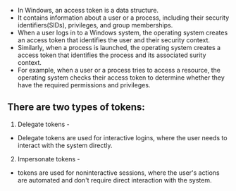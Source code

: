 - In Windows, an access token is a data structure.
- It contains information about a user or a process, including their security identifiers(SIDs), privileges, and group memberships.
- When a user logs in to a Windows system, the operating system creates an access token that identifies the user and their security context.
- Similarly, when a process is launched, the operating system creates a access token that identifies the process and its associated surity context.
- For example, when a user or a process tries to access a resource, the operating system checks their access token to determine whether they have the required permissions and privileges.
## There are two types of tokens: 
1. Delegate tokens - 
- Delegate tokens are used for interactive logins, where the user needs to interact with the system directly.

2. Impersonate tokens -
- tokens are used for noninteractive sessions, where the user's actions are automated and don't require direct interaction with the system.